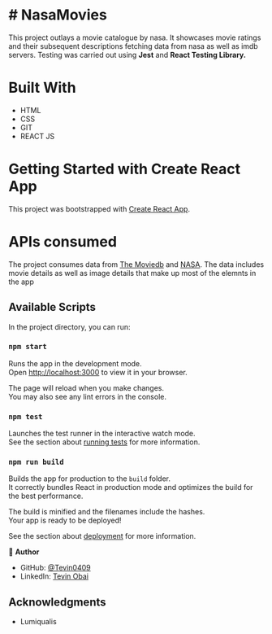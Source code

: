 # # NasaMovies

This project outlays a movie catalogue by nasa. It showcases movie ratings and their subsequent descriptions fetching data from nasa as well as imdb servers. Testing was carried out using <strong>Jest</strong> and <strong> React Testing Library. </strong>

# Built With

- HTML
- CSS
- GIT
- REACT JS

# Getting Started with Create React App

This project was bootstrapped with [Create React App](https://github.com/facebook/create-react-app).

# APIs consumed

The project consumes data from [The Moviedb](https://themoviedb.org) and [NASA](https://api.nasa.gov). The data includes movie details as well as image details that make up most of the elemnts in the app

## Available Scripts

In the project directory, you can run:

### `npm start`

Runs the app in the development mode.\
Open [http://localhost:3000](http://localhost:3000) to view it in your browser.

The page will reload when you make changes.\
You may also see any lint errors in the console.

### `npm test`

Launches the test runner in the interactive watch mode.\
See the section about [running tests](https://facebook.github.io/create-react-app/docs/running-tests) for more information.

### `npm run build`

Builds the app for production to the `build` folder.\
It correctly bundles React in production mode and optimizes the build for the best performance.

The build is minified and the filenames include the hashes.\
Your app is ready to be deployed!

See the section about [deployment](https://facebook.github.io/create-react-app/docs/deployment) for more information.

👤 **Author**

- GitHub: [@Tevin0409](https://github.com/Tevin0409)
- LinkedIn: [Tevin Obai](https://linkedin.com/in/tevin-obai-0a8062157/)

## Acknowledgments

- Lumiqualis
